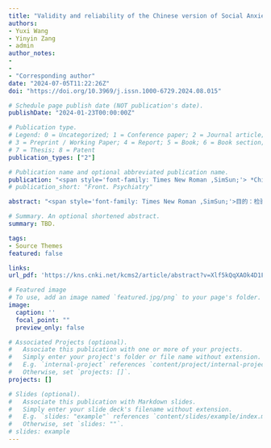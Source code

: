 ```yaml
---
title: "Validity and reliability of the Chinese version of Social Anxiety Questionnaire for Adults (成人社交焦虑问卷中文版的效度和信度评价)"
authors:
- Yuxi Wang
- Yinyin Zang
- admin
author_notes:
- 
-
- "Corresponding author"
date: "2024-07-05T11:22:26Z"
doi: "https://doi.org/10.3969/j.issn.1000-6729.2024.08.015"

# Schedule page publish date (NOT publication's date).
publishDate: "2024-01-23T00:00:00Z"

# Publication type.
# Legend: 0 = Uncategorized; 1 = Conference paper; 2 = Journal article;
# 3 = Preprint / Working Paper; 4 = Report; 5 = Book; 6 = Book section;
# 7 = Thesis; 8 = Patent
publication_types: ["2"]

# Publication name and optional abbreviated publication name.
publication: "<span style='font-family: Times New Roman ,SimSun;'> *Chinese Mental Health Journal (中国心理卫生杂志)*"
# publication_short: "Front. Psychiatry"

abstract: "<span style='font-family: Times New Roman ,SimSun;'>目的：检验成人社交焦虑问卷中文版（CSAQ-A）的效度和信度。<strong>方法</strong>：选取555名成人[年龄18～60岁，平均（29±8）岁]完成CSAQ-A。采用Liebowitz社交焦虑量表（LSAS）、简版惧怕否定评价量表（BFNE）、宾州忧虑问卷（PSWQ）、特质焦虑量表（STAI-T）、贝克抑郁量表第二版（BDI-Ⅱ）为效标工具。间隔4周后143名成人完成重测。<strong>结果</strong>：5因子结构的拟合指数良好（*χ*<sup>2</sup>/*df*=3.06, CFI=0.92, TLI=0.91, RMSEA=0.06, SRMR=0.05）；CSAQ-A得分与LSAS、BFNE、PSWQ、STAI-T、BDI-Ⅱ得分均呈正相关（ICC=0.40～0.67,均*p*<0.001），CSAQ-A总量表的Cronbachα系数为0.96，重测信度为0.80。<strong>结论</strong>：成人社交焦虑问卷中文版评估成年人群社交焦虑症状的效度和信度良好。"

# Summary. An optional shortened abstract.
summary: TBD.

tags:
- Source Themes
featured: false

links:
url_pdf: 'https://kns.cnki.net/kcms2/article/abstract?v=Xlf5kQqXAOk4D1FAvOu-exfcKJho2BPs2mxPa3_puwqySsxnMjgyve_jF-pqWKxHk66D0eYFrzV2AMtJiWjitn7MICMAu511GD3_O9Z8_VFS7CjHwW0y4-UOZ3nEadPiPRjWzgr0T0c=&uniplatform=NZKPT&language=CHS'

# Featured image
# To use, add an image named `featured.jpg/png` to your page's folder. 
image:
  caption: ''
  focal_point: ""
  preview_only: false

# Associated Projects (optional).
#   Associate this publication with one or more of your projects.
#   Simply enter your project's folder or file name without extension.
#   E.g. `internal-project` references `content/project/internal-project/index.md`.
#   Otherwise, set `projects: []`.
projects: []

# Slides (optional).
#   Associate this publication with Markdown slides.
#   Simply enter your slide deck's filename without extension.
#   E.g. `slides: "example"` references `content/slides/example/index.md`.
#   Otherwise, set `slides: ""`.
# slides: example
---
```

